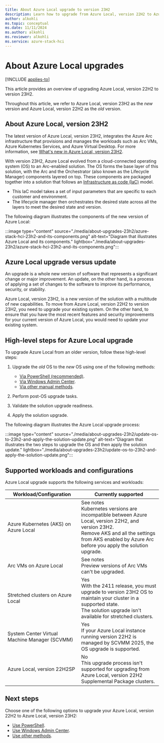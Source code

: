 ```yaml
---
title: About Azure Local upgrade to version 23H2
description: Learn how to upgrade from Azure Local, version 22H2 to Azure Local, version 23H2.
author: alkohli
ms.topic: conceptual
ms.date: 11/11/2024
ms.author: alkohli
ms.reviewer: alkohli
ms.service: azure-stack-hci
---
```


# About Azure Local upgrades

[!INCLUDE [applies-to](../includes/hci-applies-to-23h2-22h2.md)]

This article provides an overview of upgrading Azure Local, version 22H2 to version 23H2.

Throughout this article, we refer to Azure Local, version 23H2 as the *new* version and Azure Local, version 22H2 as the *old* version.

## About Azure Local, version 23H2

The latest version of Azure Local, version 23H2, integrates the Azure Arc infrastructure that provisions and manages the workloads such as Arc VMs, Azure Kubernetes Services, and Azure Virtual Desktop. For more information, see [What's new in Azure Local, version 23H2](../whats-new.md#features-and-improvements-in-2311).

With version 23H2, Azure Local evolved from a cloud-connected operating system (OS) to an Arc-enabled solution. The OS forms the base layer of this solution, with the Arc and the Orchestrator (also known as the Lifecycle Manager) components layered on top. These components are packaged together into a solution that follows an [Infrastructure as code (IaC)](/devops/deliver/what-is-infrastructure-as-code) model.

- This IaC model takes a set of input parameters that are specific to each customer and environment.
- The lifecycle manager then orchestrates the desired state across all the layers to meet the desired state and version.

The following diagram illustrates the components of the new version of Azure Local:

:::image type="content" source="./media/about-upgrades-23h2/azure-stack-hci-23h2-and-its-components.png" alt-text="Diagram that illustrates Azure Local and its components." lightbox="./media/about-upgrades-23h2/azure-stack-hci-23h2-and-its-components.png":::

## Azure Local upgrade versus update

An upgrade is a whole new version of software that represents a significant change or major improvement. An update, on the other hand, is a process of applying a set of changes to the software to improve its performance, security, or stability.

Azure Local, version 23H2, is a new version of the solution with a multitude of new capabilities. To move from Azure Local, version 22H2 to version 23H2, you need to upgrade your existing system. On the other hand, to ensure that you have the most recent features and security improvements for your current version of Azure Local, you would need to update your existing system.

## High-level steps for Azure Local upgrade

To upgrade Azure Local from an older version, follow these high-level steps:

1. Upgrade the *old* OS to the *new* OS using one of the following methods:
    - [Via PowerShell (recommended)](./upgrade-22h2-to-23h2-powershell.md).
    - [Via Windows Admin Center](./upgrade-22h2-to-23h2-windows-admin-center.md).
    - [Via other manual methods](./upgrade-22h2-to-23h2-other-methods.md).

1. Perform post-OS upgrade tasks.

1. Validate the solution upgrade readiness.

1. Apply the solution upgrade.

The following diagram illustrates the Azure Local upgrade process:

:::image type="content" source="./media/about-upgrades-23h2/update-os-to-23h2-and-apply-the-solution-update.png" alt-text="Diagram that illustrates the two steps to upgrade the OS and then apply the solution update." lightbox="./media/about-upgrades-23h2/update-os-to-23h2-and-apply-the-solution-update.png":::

## Supported workloads and configurations

Azure Local upgrade supports the following services and workloads:


|Workload/Configuration  |Currently supported  |
|---------|---------|
| Azure Kubernetes (AKS) on Azure Local     | See notes <br> Kubernetes versions are incompatible between Azure Local, version 22H2, and version 23H2. <br> Remove AKS and all the settings from AKS enabled by Azure Arc before you apply the solution upgrade.        |
| Arc VMs on Azure Local     | See notes <br> Preview versions of Arc VMs can't be upgraded.        |
| Stretched clusters on Azure Local     | Yes <br> With the 2411 release, you must upgrade to version 23H2 OS to maintain your cluster in a supported state. <br> The solution upgrade isn't available for stretched clusters.      |
| System Center Virtual Machine Manager (SCVMM)    | Yes <br> If your Azure Local instance running version 22H2 is managed by SCVMM 2025, the OS upgrade is supported.          |
| Azure Local, version 22H2SP    | No <br> This upgrade process isn't supported for upgrading from Azure Local, version 22H2 Supplemental Package clusters.        |


## Next steps

Choose one of the following options to upgrade your Azure Local, version 22H2 to Azure Local, version 23H2:
- [Use PowerShell](./upgrade-22h2-to-23h2-powershell.md).
- [Use Windows Admin Center](./upgrade-22h2-to-23h2-windows-admin-center.md).
- [Use other methods](./upgrade-22h2-to-23h2-other-methods.md).
